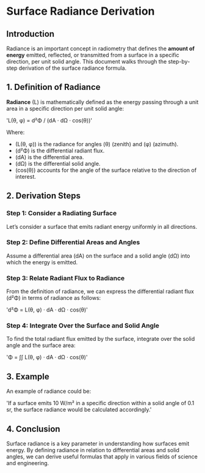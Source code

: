 # Surface Radiance Derivation

## Introduction

Radiance is an important concept in radiometry that defines the **amount of energy** emitted, reflected, or transmitted from a surface in a specific direction, per unit solid angle. This document walks through the step-by-step derivation of the surface radiance formula.

## 1. Definition of Radiance

**Radiance** \(L\) is mathematically defined as the energy passing through a unit area in a specific direction per unit solid angle:

'L(θ, φ) = d²Φ / (dA · dΩ · cos(θ))'

Where:
- \(L(θ, φ)\) is the radiance for angles \(θ\) (zenith) and \(φ\) (azimuth).
- \(d²Φ\) is the differential radiant flux.
- \(dA\) is the differential area.
- \(dΩ\) is the differential solid angle.
- \(cos(θ)\) accounts for the angle of the surface relative to the direction of interest.

## 2. Derivation Steps

### Step 1: Consider a Radiating Surface

Let’s consider a surface that emits radiant energy uniformly in all directions.

### Step 2: Define Differential Areas and Angles

Assume a differential area \(dA\) on the surface and a solid angle \(dΩ\) into which the energy is emitted.

### Step 3: Relate Radiant Flux to Radiance

From the definition of radiance, we can express the differential radiant flux \(d²Φ\) in terms of radiance as follows:

'd²Φ = L(θ, φ) · dA · dΩ · cos(θ)'

### Step 4: Integrate Over the Surface and Solid Angle

To find the total radiant flux emitted by the surface, integrate over the solid angle and the surface area:

'Φ = ∫∫ L(θ, φ) · dA · dΩ · cos(θ)'

## 3. Example

An example of radiance could be:

'If a surface emits 10 W/m² in a specific direction within a solid angle of 0.1 sr, the surface radiance would be calculated accordingly.'

## 4. Conclusion

Surface radiance is a key parameter in understanding how surfaces emit energy. By defining radiance in relation to differential areas and solid angles, we can derive useful formulas that apply in various fields of science and engineering.
